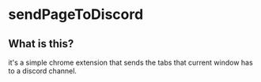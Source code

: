 # sendPageToDiscord

## What is this?
it's a simple chrome extension that sends the tabs that current window has to a discord channel.

